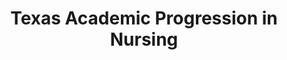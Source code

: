 ---
layout: work-single
title: Texas Academic Progression in Nursing 
year: 2015
link: "http://texasapin.org/"
image: texas-apin.jpg
tags: Wordpress
description: 
role:  Front-End Developer
published: true
---